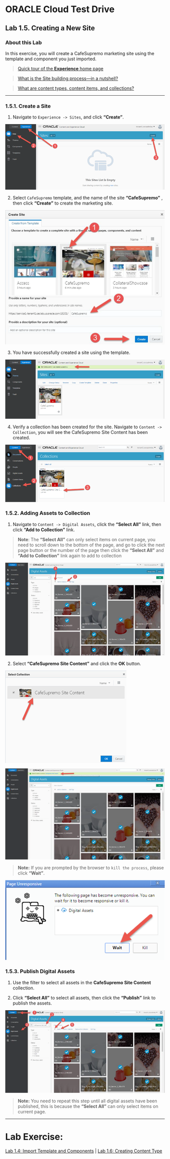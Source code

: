 # ORACLE Cloud Test Drive #

## Lab 1.5. Creating a New Site ##

### About this Lab ###
In this exercise, you will create a CafeSupremo marketing site using the template and
component you just imported.

>[Quick tour of the **Experience** home page](https://docs.oracle.com/en/cloud/paas/content-cloud/user/quick-tour-experience-home-page.html)

>[What is the Site building process—in a nutshell?](https://docs.oracle.com/en/cloud/paas/content-cloud/user/what-is-process-nutshell.html)

> [What are content types, content items, and collections?](https://docs.oracle.com/en/cloud/paas/content-cloud/user/what-are-content-types-content-items-and-collections.html)
---
### 1.5.1. Create a Site ###

1. Navigate to ``Experience -> Sites``, and click **“Create”**.

![](images/1.5.1.1.png)

2. Select `CafeSupremo` template, and the name of the site **“CafeSupremo”** ,
then click **“Create”** to create the marketing site.

![](images/1.5.1.2.png)

3. You have successfully created a site using the template.

![](images/1.5.1.3.png)

4. Verify a collection has been created for the site. Navigate to ``Content -> Collection``, you will see the CafeSupremo Site Content has been
created.

![](images/1.5.1.4.png)

### 1.5.2. Adding Assets to Collection ###

1. Navigate to ``Content -> Digital Assets``, click the **“Select All”** link, then click
**“Add to Collection”** link.

>**Note**: The **“Select All”** can only select items on
current page, you need to scroll down to the bottom of the page, and go to
click the next page button or the number of the page then
click the **“Select All”** and **“Add to Collection”** link again to add to collection

![](images/1.5.2.1.png)

2. Select **“CafeSupremo Site Content”** and click the **OK** button.


![](images/1.5.2.2.png)

![](images/1.5.2.2a.png)

>**Note:** If you are prompted by the browser to `kill the process`, please click **“Wait”**.

![](images/1.5.2.2b.png)

### 1.5.3. Publish Digital Assets ###

1. Use the filter to select all assets in the **CafeSupremo Site Content**
collection.

2. Click **“Select All”** to select all assets, then click the **“Publish”** link to publish
the assets.

![](images/1.5.3.2.png)

>**Note:** You need to repeat this step until all digital assets have been published, this is
because the **“Select All”** can only select items on current page.

---
# Lab Exercise: #

[Lab 1.4: Import Template and Components](104-CecsLab.md) | [Lab 1.6: Creating Content Type](106-CecsLab.md)
